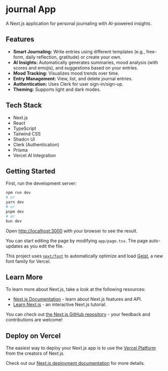 # journal App

A Next.js application for personal journaling with AI-powered insights.

## Features

-   **Smart Journaling:** Write entries using different templates (e.g., free-form, daily reflection, gratitude) or create your own.
-   **AI Insights:** Automatically generates summaries, mood analysis (with scores and emojis), and suggestions based on your entries.
-   **Mood Tracking:** Visualizes mood trends over time.
-   **Entry Management:** View, list, and delete journal entries.
-   **Authentication:** Uses Clerk for user sign-in/sign-up.
-   **Theming:** Supports light and dark modes.

## Tech Stack

-   Next.js
-   React
-   TypeScript
-   Tailwind CSS
-   Shadcn UI
-   Clerk (Authentication)
-   Prisma
-   Vercel AI Integration

## Getting Started

First, run the development server:

```bash
npm run dev
# or
yarn dev
# or
pnpm dev
# or
bun dev
```

Open [http://localhost:3000](http://localhost:3000) with your browser to see the result.

You can start editing the page by modifying `app/page.tsx`. The page auto-updates as you edit the file.

This project uses [`next/font`](https://nextjs.org/docs/app/building-your-application/optimizing/fonts) to automatically optimize and load [Geist](https://vercel.com/font), a new font family for Vercel.

## Learn More

To learn more about Next.js, take a look at the following resources:

- [Next.js Documentation](https://nextjs.org/docs) - learn about Next.js features and API.
- [Learn Next.js](https://nextjs.org/learn) - an interactive Next.js tutorial.

You can check out [the Next.js GitHub repository](https://github.com/vercel/next.js) - your feedback and contributions are welcome!

## Deploy on Vercel

The easiest way to deploy your Next.js app is to use the [Vercel Platform](https://vercel.com/new?utm_medium=default-template&filter=next.js&utm_source=create-next-app&utm_campaign=create-next-app-readme) from the creators of Next.js.

Check out our [Next.js deployment documentation](https://nextjs.org/docs/app/building-your-application/deploying) for more details.
